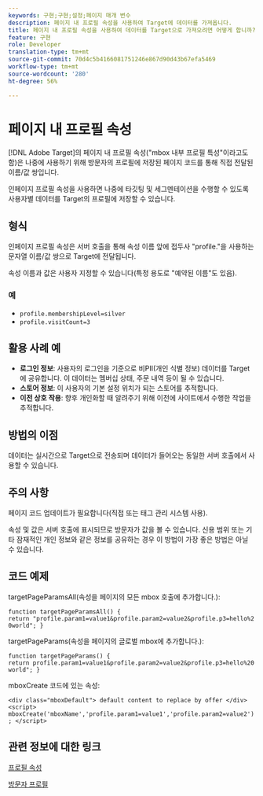 ```yaml
---
keywords: 구현;구현;설정;페이지 매개 변수
description: 페이지 내 프로필 속성을 사용하여 Target에 데이터를 가져옵니다.
title: 페이지 내 프로필 속성을 사용하여 데이터를 Target으로 가져오려면 어떻게 합니까?
feature: 구현
role: Developer
translation-type: tm+mt
source-git-commit: 70d4c5b4166081751246e867d90d43b67efa5469
workflow-type: tm+mt
source-wordcount: '280'
ht-degree: 56%

---
```


# 페이지 내 프로필 속성

[!DNL Adobe Target]의 페이지 내 프로필 속성(&quot;mbox 내부 프로필 특성&quot;이라고도 함)은 나중에 사용하기 위해 방문자의 프로필에 저장된 페이지 코드를 통해 직접 전달된 이름/값 쌍입니다.

인페이지 프로필 속성을 사용하면 나중에 타깃팅 및 세그멘테이션을 수행할 수 있도록 사용자별 데이터를 Target의 프로필에 저장할 수 있습니다.

## 형식

인페이지 프로필 속성은 서버 호출을 통해 속성 이름 앞에 접두사 &quot;profile.&quot;을 사용하는 문자열 이름/값 쌍으로 Target에 전달됩니다.

속성 이름과 값은 사용자 지정할 수 있습니다(특정 용도로 &quot;예약된 이름&quot;도 있음).

### 예

* `profile.membershipLevel=silver`
* `profile.visitCount=3`

## 활용 사례 예

* **로그인 정보**: 사용자의 로그인을 기준으로 비PII(개인 식별 정보) 데이터를 Target에 공유합니다. 이 데이터는 멤버십 상태, 주문 내역 등이 될 수 있습니다.
* **스토어 정보**: 이 사용자의 기본 설정 위치가 되는 스토어를 추적합니다.
* **이전 상호 작용**: 향후 개인화할 때 알려주기 위해 이전에 사이트에서 수행한 작업을 추적합니다.

## 방법의 이점

데이터는 실시간으로 Target으로 전송되며 데이터가 들어오는 동일한 서버 호출에서 사용할 수 있습니다.

## 주의 사항

페이지 코드 업데이트가 필요합니다(직접 또는 태그 관리 시스템 사용).

속성 및 값은 서버 호출에 표시되므로 방문자가 값을 볼 수 있습니다. 신용 범위 또는 기타 잠재적인 개인 정보와 같은 정보를 공유하는 경우 이 방법이 가장 좋은 방법은 아닐 수 있습니다.

## 코드 예제

targetPageParamsAll(속성을 페이지의 모든 mbox 호출에 추가합니다.):

`function targetPageParamsAll() { return "profile.param1=value1&profile.param2=value2&profile.p3=hello%20world"; }`

targetPageParams(속성을 페이지의 글로벌 mbox에 추가합니다.):

`function targetPageParams() { return profile.param1=value1&profile.param2=value2&profile.p3=hello%20world"; }`

mboxCreate 코드에 있는 속성:

`<div class="mboxDefault"> default content to replace by offer </div> <script> mboxCreate('mboxName','profile.param1=value1','profile.param2=value2'); </script>`

## 관련 정보에 대한 링크

[프로필 속성](/help/c-target/c-visitor-profile/profile-parameters.md#concept_01A30B4762D64CD5946B3AA38DC8A201)

[방문자 프로필](/help/c-target/c-audiences/c-target-rules/visitor-profile.md#concept_E972690B9A4C4372A34229FA37EDA38E)